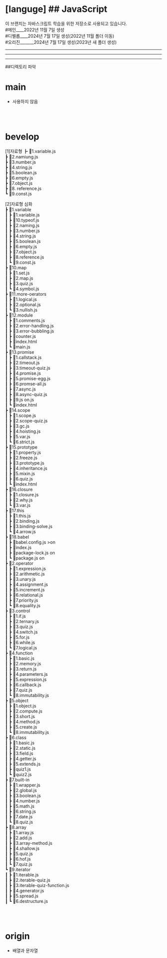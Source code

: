 # [languge] ## JavaScript

이 브랜치는 자바스크립트 학습을 위한 저장소로 사용되고 있습니다.<br>
#메인\_\_\_\_2022년 11월 7일 생성<br>
#디벨롭\_\_\_\_2024년 7월 17일 생성(2022년 11월 폴더 이동)<br>
#오리진\_\_\_\_\_\_\_2024년 7월 17일 생성(2023년 새 폴더 생성)<br>

---

---

---

##디렉토리 파악

# main
- 사용하지 않음

<br>
<br>

# bevelop
[1]자료형
┣ 📜1.variable.js <br>
┣ 📜2.namiung.js <br>
┣ 📜3.number.js <br>
┣ 📜4.string.js <br>
┣ 📜5.boolean.js <br>
┣ 📜6.empty.js <br>
┣ 📜7.object.js <br>
┣ 📜8. reference.js <br>
┗ 📜9.const.js <br>

[2]자료형 심화 <br>
┣ 📂1.variable <br>
┃ ┣ 📜1.variable.js <br>
┃ ┣ 📜10.typeof.js <br>
┃ ┣ 📜2.naming.js <br>
┃ ┣ 📜3.number.js <br>
┃ ┣ 📜4.string.js <br>
┃ ┣ 📜5.boolean.js <br>
┃ ┣ 📜6.empty.js <br>
┃ ┣ 📜7.object.js <br>
┃ ┣ 📜8.reference.js <br>
┃ ┗ 📜9.const.js <br>
┣ 📂10.map <br>
┃ ┣ 📜1.set.js <br>
┃ ┣ 📜2.map.js <br>
┃ ┣ 📜3.quiz.js <br>
┃ ┗ 📜4.symbol.js <br>
┣ 📂11.more-oerators <br>
┃ ┣ 📜1.logical.js <br>
┃ ┣ 📜2.optional.js <br>
┃ ┗ 📜3.nullish.js <br>
┣ 📂12.module <br>
┃ ┣ 📜1.comments.js <br>
┃ ┣ 📜2.error-handling.js <br>
┃ ┣ 📜3.error-bubbling.js <br>
┃ ┣ 📜counter.js <br>
┃ ┣ 📜index.html <br>
┃ ┗ 📜main.js <br>
┣ 📂13.promise <br>
┃ ┣ 📜1.callstack.js <br>
┃ ┣ 📜2.timeout.js <br>
┃ ┣ 📜3.timeout-quiz.js <br>
┃ ┣ 📜4.promise.js <br>
┃ ┣ 📜5.promise-egg.js <br>
┃ ┣ 📜6.promse-all.js <br>
┃ ┣ 📜7.async.js <br>
┃ ┣ 📜8.async-quiz.js <br>
┃ ┣ 📜9.js on.js <br>
┃ ┗ 📜index.html <br>
┣ 📂14.scope <br>
┃ ┣ 📜1.scope.js <br>
┃ ┣ 📜2.scope-quiz.js <br>
┃ ┣ 📜3.gc.js <br>
┃ ┣ 📜4.hoisting.js <br>
┃ ┣ 📜5.var.js <br>
┃ ┗ 📜6.strict.js <br>
┣ 📂15.prototype <br>
┃ ┣ 📜1.property.js <br>
┃ ┣ 📜2.freeze.js <br>
┃ ┣ 📜3.prototype.js <br>
┃ ┣ 📜4.inheritance.js <br>
┃ ┣ 📜5.mixin.js <br> 
┃ ┣ 📜6.quiz.js <br>
┃ ┗ 📜index.html <br>
┣ 📂16.closure <br>
┃ ┣ 📜1.closure.js <br>
┃ ┣ 📜2.why.js <br>
┃ ┗ 📜3.var.js <br>
┣ 📂17.this <br>
┃ ┣ 📜1.this.js <br>
┃ ┣ 📜2.binding.js <br>
┃ ┣ 📜3.binding-solve.js <br>
┃ ┗ 📜4.arrow.js <br>
┣ 📂18.babel <br>
┃ ┣ 📜babel.config.js >on <br>
┃ ┣ 📜index.js <br>
┃ ┣ 📜package-lock.js on <br>
┃ ┗ 📜package.js on <br>
┣ 📂2.operator <br>
┃ ┣ 📜1.expression.js <br>
┃ ┣ 📜2.arithmetic.js <br>
┃ ┣ 📜3.unary.js <br>
┃ ┣ 📜4.assignment.js <br>
┃ ┣ 📜5.increment.js <br>
┃ ┣ 📜6.relational.js <br>
┃ ┣ 📜7.priority.js <br>
┃ ┗ 📜8.equality.js <br>
┣ 📂3.control <br>
┃ ┣ 📜1.if.js <br>
┃ ┣ 📜2.ternary.js <br>
┃ ┣ 📜3.quiz.js <br>
┃ ┣ 📜4.switch.js <br>
┃ ┣ 📜5.for.js <br>
┃ ┣ 📜6.while.js <br>
┃ ┗ 📜7.logical.js <br>
┣ 📂4.function <br>
┃ ┣ 📜1.basic.js <br>
┃ ┣ 📜2.memory.js <br>
┃ ┣ 📜3.return.js <br>
┃ ┣ 📜4.parameters.js <br>
┃ ┣ 📜5.expression.js <br>
┃ ┣ 📜6.callback.js <br>
┃ ┣ 📜7.quiz.js <br>
┃ ┗ 📜8.immutability.js <br>
┣ 📂5.object<br>
┃ ┣ 📜1.object.js <br>
┃ ┣ 📜2.compute.js <br>
┃ ┣ 📜3.short.js <br>
┃ ┣ 📜4.method.js <br>
┃ ┣ 📜5.create.js <br>
┃ ┗ 📜8.immutability.js <br>
┣ 📂6.class<br>
┃ ┣ 📜1.basic.js <br>
┃ ┣ 📜2.static.js <br>
┃ ┣ 📜3.field.js <br>
┃ ┣ 📜4.getter.js <br>
┃ ┣ 📜5.extends.js <br>
┃ ┣ 📜quiz1.js <br>
┃ ┗ 📜quiz2.js <br>
┣ 📂7.built-in<br>
┃ ┣ 📜1.wrapper.js <br>
┃ ┣ 📜2.global.js <br>
┃ ┣ 📜3.boolean.js <br>
┃ ┣ 📜4.number.js <br>
┃ ┣ 📜5.math.js <br>
┃ ┣ 📜6.string.js <br>
┃ ┣ 📜7.date.js <br>
┃ ┗ 📜8.quiz.js <br>
┣ 📂8.array<br>
┃ ┣ 📜1.array.js <br>
┃ ┣ 📜2.add.js <br>
┃ ┣ 📜3.array-method.js <br>
┃ ┣ 📜4.shallow.js <br>
┃ ┣ 📜5.quiz.js <br>
┃ ┣ 📜6.hof.js <br>
┃ ┗ 📜7.quiz.js <br>
┗ 📂9.iterator<br>
┃ ┣ 📜1.iterable.js <br>
┃ ┣ 📜2.iterable-quiz.js <br>
┃ ┣ 📜3.iterable-quiz-function.js <br>
┃ ┣ 📜4.generator.js <br>
┃ ┣ 📜5.spread.js <br>
┃ ┗ 📜6.destructure.js <br>

<br>
<br>

# origin  <br>
 - 배열과 문자열  <br>